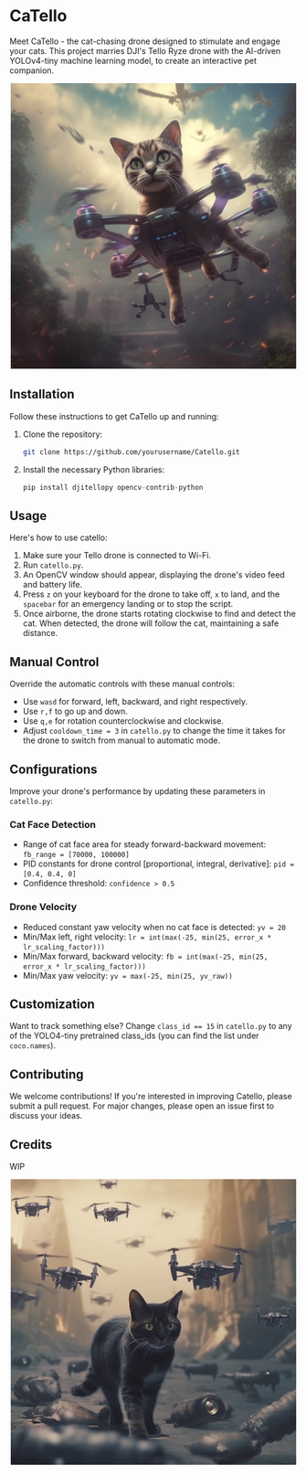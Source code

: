 # CaTello
Meet CaTello - the cat-chasing drone designed to stimulate and engage your cats.
This project marries DJI's Tello Ryze drone with the AI-driven YOLOv4-tiny machine learning model, to create an  interactive pet companion.

<div align="center">
    <img src="doc/images/cat1.png" alt="Cat Image" width="500" height="500"/>
</div>

## Installation
Follow these instructions to get CaTello up and running:

1. Clone the repository: 
    ```bash
    git clone https://github.com/yourusername/Catello.git
    ```
2. Install the necessary Python libraries:
    ```python
    pip install djitellopy opencv-contrib-python
    ```

## Usage
Here's how to use catello:

1. Make sure your Tello drone is connected to Wi-Fi.
2. Run `catello.py`.
3. An OpenCV window should appear, displaying the drone's video feed and battery life.
4. Press `z` on your keyboard for the drone to take off, `x` to land, and the `spacebar` for an emergency landing or to stop the script.
5. Once airborne, the drone starts rotating clockwise to find and detect the cat. When detected, the drone will follow the cat, maintaining a safe distance.

## Manual Control
Override the automatic controls with these manual controls:

- Use `wasd` for forward, left, backward, and right respectively.
- Use `r,f` to go up and down.
- Use `q,e` for rotation counterclockwise and clockwise.
- Adjust `cooldown_time = 3` in `catello.py` to change the time it takes for the drone to switch from manual to automatic mode.

## Configurations
Improve your drone's performance by updating these parameters in `catello.py`:

### Cat Face Detection
- Range of cat face area for steady forward-backward movement: `fb_range = [70000, 100000]`
- PID constants for drone control [proportional, integral, derivative]: `pid = [0.4, 0.4, 0]`
- Confidence threshold: `confidence > 0.5`

### Drone Velocity
- Reduced constant yaw velocity when no cat face is detected: `yv = 20`
- Min/Max left, right velocity: `lr = int(max(-25, min(25, error_x * lr_scaling_factor)))`
- Min/Max forward, backward velocity: `fb = int(max(-25, min(25, error_x * lr_scaling_factor)))`
- Min/Max yaw velocity: `yv = max(-25, min(25, yv_raw))`

## Customization
Want to track something else? Change `class_id == 15` in `catello.py` to any of the YOLO4-tiny pretrained class_ids (you can find the list under `coco.names`).

## Contributing
We welcome contributions! If you're interested in improving Catello, please submit a pull request. For major changes, please open an issue first to discuss your ideas.

## Credits
WIP

<div align="center">
    <img src="doc/images/cat2.png" alt="Cat Image" width="500" height="500"/>
    </div>
